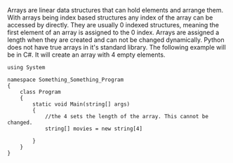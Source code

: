 Arrays are linear data structures that can hold elements and arrange them. With arrays being index based structures any index of the array can be accessed by directly. They are usually 0 indexed structures, meaning the first element of an array is assigned to the 0 index. Arrays are assigned a length when they are created and can not be changed dynamically. Python does not have true arrays in it's standard library. The following example will be in C#. It will create an array with 4 empty elements.

```
using System

namespace Something_Something_Program
{
    class Program
    {
        static void Main(string[] args)
        {
            //the 4 sets the length of the array. This cannot be changed.
            string[] movies = new string[4] 

        }
    }
}
```